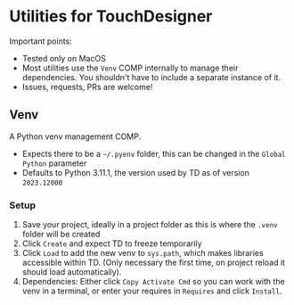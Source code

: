 # Utilities for TouchDesigner

Important points:

- Tested only on MacOS
- Most utilities use the `Venv` COMP internally to manage their dependencies. You shouldn't have to include a separate instance of it.
- Issues, requests, PRs are welcome!

## Venv

A Python venv management COMP.

- Expects there to be a `~/.pyenv` folder, this can be changed in the `Global Python` parameter
- Defaults to Python 3.11.1, the version used by TD as of version `2023.12000`

### Setup

1. Save your project, ideally in a project folder as this is where the `.venv` folder will be created
2. Click `Create` and expect TD to freeze temporarily
3. Click `Load` to add the new venv to `sys.path`, which makes libraries accessible within TD. (Only necessary the first time, on project reload it should load automatically).
4. Dependencies: Either click `Copy Activate Cmd` so you can work with the venv in a terminal, or enter your requires in `Requires` and click `Install`.